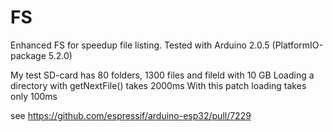 # FS
Enhanced FS for speedup file listing. Tested with Arduino 2.0.5 (PlatformIO-package 5.2.0)

My test SD-card has 80 folders, 1300 files and fileld with 10 GB 
Loading a directory with getNextFile() takes 2000ms
With this patch loading takes only 100ms

see https://github.com/espressif/arduino-esp32/pull/7229
